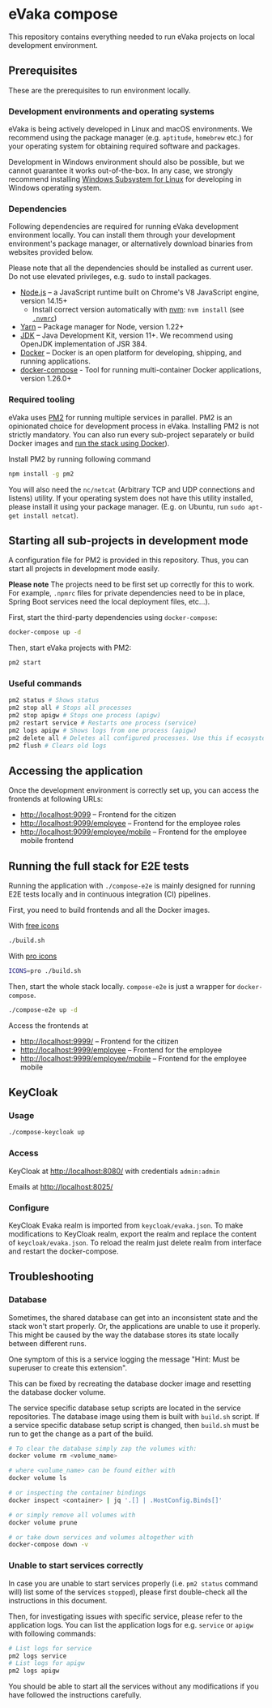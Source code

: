<!--
SPDX-FileCopyrightText: 2017-2020 City of Espoo

SPDX-License-Identifier: LGPL-2.1-or-later
-->

# eVaka compose

This repository contains everything needed to run eVaka projects
on local development environment.

## Prerequisites

These are the prerequisites to run environment locally.

### Development environments and operating systems

eVaka is being actively developed in Linux and macOS environments.
We recommend using the package manager (e.g. `aptitude`, `homebrew` etc.)
for your operating system for obtaining required software and packages.

Development in Windows environment should also be possible, but we
cannot guarantee it works out-of-the-box. In any case, we strongly recommend
installing [Windows Subsystem for Linux](https://docs.microsoft.com/en-us/windows/wsl/install-win10)
for developing in Windows operating system.

### Dependencies

Following dependencies are required for running eVaka development
environment locally. You can install them through your development
environment's package manager, or alternatively download binaries
from websites provided below.

Please note that all the dependencies should be installed as
current user. Do not use elevated privileges, e.g. sudo to install
packages.

- [Node.js](https://nodejs.org/en/) – a JavaScript runtime built on Chrome's V8 JavaScript engine, version  14.15+
  - Install correct version automatically with [nvm](https://github.com/nvm-sh/nvm): `nvm install` (see [`.nvmrc`](../.nvmrc))
- [Yarn](https://yarnpkg.com/getting-started/install) – Package manager for Node, version 1.22+
- [JDK](https://openjdk.java.net/projects/jdk/11/) – Java Development
  Kit, version 11+. We recommend using OpenJDK implementation of JSR 384.
- [Docker](https://docs.docker.com/get-docker/) – Docker is an open platform for developing, shipping, and running applications.
- [docker-compose](https://docs.docker.com/compose/install/) - Tool for running multi-container Docker applications, version 1.26.0+

### Required tooling

eVaka uses [PM2](https://pm2.keymetrics.io/) for running multiple
services in parallel. PM2 is an opinionated choice for
development process in eVaka. Installing PM2 is not strictly
mandatory. You can also run every sub-project separately or
build Docker images and [run the stack using Docker](#running-the-full-stack-for-e2e-tests)).

Install PM2 by running following command

```bash
npm install -g pm2
```

You will also need the `nc/netcat` (Arbitrary TCP and UDP connections and listens) utility.
If your operating system does not have this utility installed, please install
it using your package manager. (E.g. on Ubuntu, run  `sudo apt-get install netcat`).

## Starting all sub-projects in development mode

A configuration file for PM2 is provided in this repository. Thus,
you can start all projects in development mode easily.

**Please note** The projects need to be first set up correctly
for this to work. For example, `.npmrc` files for private dependencies
need to be in place, Spring Boot services need the local deployment
files, etc…).

First, start the third-party dependencies using `docker-compose`:

```bash
docker-compose up -d
```

Then, start eVaka projects with PM2:

```bash
pm2 start
```

### Useful commands

```bash
pm2 status # Shows status
pm2 stop all # Stops all processes
pm2 stop apigw # Stops one process (apigw)
pm2 restart service # Restarts one process (service)
pm2 logs apigw # Shows logs from one process (apigw)
pm2 delete all # Deletes all configured processes. Use this if ecosystem.config.js has changed
pm2 flush # Clears old logs
```

## Accessing the application

Once the development environment is correctly set up, you can access
the frontends at following URLs:

- <http://localhost:9099> – Frontend for the citizen
- <http://localhost:9099/employee> – Frontend for the employee roles
- <http://localhost:9099/employee/mobile> – Frontend for the employee mobile frontend

## Running the full stack for E2E tests

Running the application with `./compose-e2e` is mainly
designed for running E2E tests locally and in continuous integration
(CI) pipelines.

First, you need to build frontends and all the Docker images.

With [free icons](../frontend/README.md#using-free-icons)

```sh
./build.sh
```

With [pro icons](../frontend/README.md#using-professional-icons)

```sh
ICONS=pro ./build.sh
```

Then, start the whole stack locally. `compose-e2e` is just a
wrapper for `docker-compose`.

```sh
./compose-e2e up -d
```

Access the frontends at

- <http://localhost:9999/> – Frontend for the citizen
- <http://localhost:9999/employee> – Frontend for the employee
- <http://localhost:9999/employee/mobile> – Frontend for the employee mobile

## KeyCloak

### Usage

```bash
./compose-keycloak up
```

### Access

KeyCloak at <http://localhost:8080/> with credentials `admin:admin`

Emails at <http://localhost:8025/>

### Configure

KeyCloak Evaka realm is imported from `keycloak/evaka.json`. To make
modifications to KeyCloak realm, export the realm and replace
the content of `keycloak/evaka.json`. To reload the realm just delete
realm from interface and restart the docker-compose.

## Troubleshooting

### Database

Sometimes, the shared database can get into an inconsistent state and
the stack won't start properly. Or, the applications are unable to use
it properly. This might be caused by the way the database stores
its state locally between different runs.

One symptom of this is a service logging the message "Hint: Must be
superuser to create this extension".

This can be fixed by recreating the database docker image and resetting the database docker volume.

The service specific database setup scripts are located in the
service repositories. The database image using them is built with
`build.sh` script. If a service specific database setup script is
changed, then `build.sh` must be run to get the change as a part of the
build.

```bash
# To clear the database simply zap the volumes with:
docker volume rm <volume_name>

# where <volume_name> can be found either with
docker volume ls

# or inspecting the container bindings
docker inspect <container> | jq '.[] | .HostConfig.Binds[]'

# or simply remove all volumes with
docker volume prune

# or take down services and volumes altogether with
docker-compose down -v
```

### Unable to start services correctly

In case you are unable to start services properly (i.e. `pm2 status` command will)
list some of the services `stopped`), please first double-check all the instructions
in this document.

Then, for investigating issues with specific service, please refer to the application logs.
You can list the application logs for e.g. `service` or `apigw` with following commands:

```bash
# List logs for service
pm2 logs service
# List logs for apigw
pm2 logs apigw
```

You should be able to start all the services without any modifications
if you have followed the instructions carefully.
